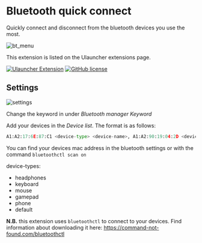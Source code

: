 # Bluetooth quick connect

Quickly connect and disconnect from the bluetooth devices you use the most.

![bt_menu](https://user-images.githubusercontent.com/42439472/164915659-777e0c2e-bb73-4a45-9ae7-63ab21f1808e.png)

This extension is listed on the Ulauncher extensions page. 

[![Ulauncher Extension](https://img.shields.io/badge/Ulauncher-Extension-green.svg?style=for-the-badge)](https://ext.ulauncher.io/-/github-eckhoff42-ulauncher-bluetooth-quick-connect)
[![GitHub license](https://img.shields.io/github/license/brpaz/ulauncher-file-search.svg?style=for-the-badge)](LICENSE)

## Settings
![settings](https://user-images.githubusercontent.com/42439472/164915725-84710383-3d91-47ad-80ed-8a3b20b98bf2.png)


Change the keyword in under *Bluetooth manager Keyword*

Add your devices in the *Device list*. The format is as follows:
```python
A1:A2:17:6E:87:C1 <device-type> <device-name>, A1:A2:90:19:04:2D <device-type> <device-name>
```
You can find your devices mac address in the bluetooth settings or with the command `bluetoothctl scan on`

device-types:
- headphones
- keyboard
- mouse
- gamepad 
- phone
- default

**N.B.** this extension uses `bluetoothctl` to connect to your devices. 
Find information about downloading it here: https://command-not-found.com/bluetoothctl
